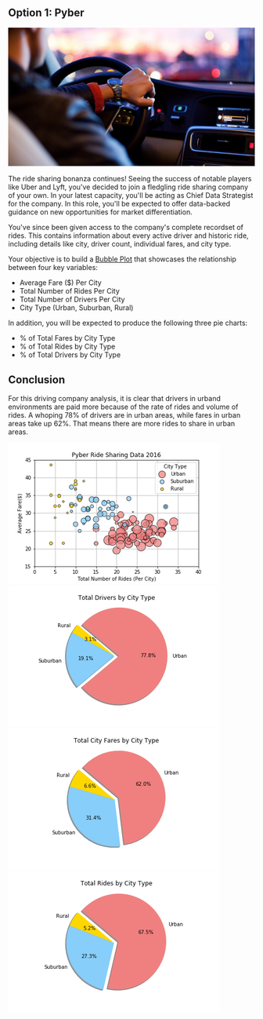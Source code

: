 


## Option 1: Pyber

![Ride](Images/Ride.png)

The ride sharing bonanza continues! Seeing the success of notable players like Uber and Lyft, you've decided to join a fledgling ride sharing company of your own. In your latest capacity, you'll be acting as Chief Data Strategist for the company. In this role, you'll be expected to offer data-backed guidance on new opportunities for market differentiation.

You've since been given access to the company's complete recordset of rides. This contains information about every active driver and historic ride, including details like city, driver count, individual fares, and city type.

Your objective is to build a [Bubble Plot](https://en.wikipedia.org/wiki/Bubble_chart) that showcases the relationship between four key variables:

* Average Fare ($) Per City
* Total Number of Rides Per City
* Total Number of Drivers Per City
* City Type (Urban, Suburban, Rural)

In addition, you will be expected to produce the following three pie charts:

* % of Total Fares by City Type
* % of Total Rides by City Type
* % of Total Drivers by City Type

## Conclusion
For this driving company analysis, it is clear that drivers in urband environments are paid more because of the rate of rides and volume of rides.
A whoping 78% of drivers are in urban areas, while fares in urban areas take up 62%. That means there are more rides to share in urban areas.

![Ride Share Plot](Images/rideshare.png)
![Drivers](Images/total_drivers.png) ![Fares](Images/total_fares.png) ![Rides](Images/total_rides.png)
